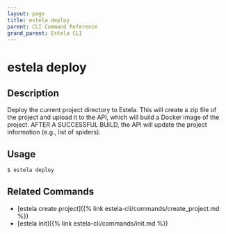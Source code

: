 ```yaml
---
layout: page
title: estela deploy
parent: CLI Command Reference
grand_parent: Estela CLI
---
```


# estela deploy

## Description

Deploy the current project directory to Estela. This will create a zip
file of the project and upload it to the API, which will build
a Docker image of the project. AFTER A SUCCESSFUL BUILD, the API will update the
project information (e.g., list of spiders).

## Usage

```bash
$ estela deploy
```

## Related Commands

- [estela create project]({% link estela-cli/commands/create_project.md %})
- [estela init]({% link estela-cli/commands/init.md %})
